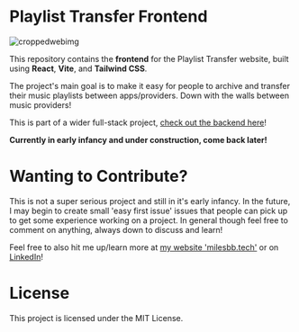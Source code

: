 # Playlist Transfer Frontend

![croppedwebimg](https://github.com/user-attachments/assets/f943f917-311f-4079-8a33-58412443b4c8)

This repository contains the **frontend** for the Playlist Transfer website, built using **React**, **Vite**, and **Tailwind CSS**.

The project's main goal is to make it easy for people to archive and transfer their music playlists between apps/providers. Down with the walls between music providers!

This is part of a wider full-stack project, [check out the backend here](https://github.com/milesbb/playlist-transfer-backend)!

**Currently in early infancy and under construction, come back later!**

# Wanting to Contribute?

This is not a super serious project and still in it's early infancy. In the future, I may begin to create small 'easy first issue' issues that people can pick up to get some experience working on a project. In general though feel free to comment on anything, always down to discuss and learn!

Feel free to also hit me up/learn more at [my website 'milesbb.tech'](https://milesbb.tech) or on [LinkedIn](https://www.linkedin.com/in/milesbaileybraendgaard/)!

# License

This project is licensed under the MIT License.
